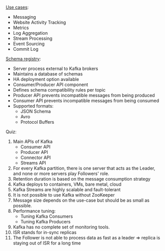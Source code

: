[Use cases](https://kafka.apache.org/uses):
* Messaging
* Website Activity Tracking
* Metrics
* Log Aggregation
* Stream Processing
* Event Sourcing
* Commit Log

[Schema registry](https://docs.confluent.io/platform/current/schema-registry/index.html):
* Server process external to Kafka brokers
* Maintains a database of schemas
* HA deployment option available
* Consumer/Producer API component
* Defines schema compatibility rules per topic
* Producer API prevents incompatible messages from being produced
* Consumer API prevents incompatible messages from being consumed
* Supported formats:
    * JSON Schema
    * Avro
    * Protocol Buffers

Quiz:
1. Main APIs of Kafka
    * Consumer API
    * Producer API
    * Connector API
    * Streams API
2. For every Kafka partition, there is one server that acts as the Leader, and none or more servers play Followers' role.
3. Retention duration is based on the message consumption strategy
4. Kafka deploys to containers, VMs, bare metal, cloud
5. Kafka Streams are highly scalable and fault-tolerant
6. It is not possible to use Kafka without ZooKeeper
7. Message size depends on the use-case but should be as small as possible.
8. Performance tuning:
    * Tuning Kafka Consumers
    * Tuning Kafka Producers
9. Kafka has no complete set of monitoring tools.
10. ISR stands for in-sync replicas
11. The Follower is not able to process data as fast as a leader => replica is staying out of ISR for a long time

